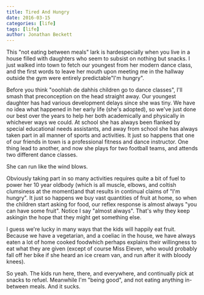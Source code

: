 ```yaml
---
title: Tired And Hungry
date: 2016-03-15
categories: [life]
tags: [life]
author: Jonathan Beckett
---
```


This "not eating between meals" lark is hardespecially when you live in a house filled with daughters who seem to subsist on nothing but snacks. I just walked into town to fetch our youngest from her modern dance class, and the first words to leave her mouth upon meeting me in the hallway outside the gym were entirely predictable"I'm hungry".

Before you think "ooohlah de dahhis children go to dance classes", I'll smash that preconception on the head straight away. Our youngest daughter has had various development delays since she was tiny. We have no idea what happened in her early life (she's adopted), so we've just done our best over the years to help her both academically and physically in whichever ways we could. At school she has always been flanked by special educational needs assistants, and away from school she has always taken part in all manner of sports and activities. It just so happens that one of our friends in town is a professional fitness and dance instructor. One thing lead to another, and now she plays for two football teams, and attends two different dance classes.

She can run like the wind blows.

Obviously taking part in so many activities requires quite a bit of fuel to power her 10 year oldbody (which is all muscle, elbows, and coltish clumsiness at the moment)and that results in continual claims of "I'm hungry". It just so happens we buy vast quantities of fruit at home, so when the children start asking for food, our reflex response is almost always "you can have some fruit". Notice I say "almost always". That's why they keep askingin the hope that they might get something else.

I guess we're lucky in many ways that the kids will happily eat fruit. Because we have a vegetarian, and a coeliac in the house, we have always eaten a lot of home cooked foodwhich perhaps explains their willingness to eat what they are given (except of course Miss Eleven, who would probably fall off her bike if she heard an ice cream van, and run after it with bloody knees).

So yeah. The kids run here, there, and everywhere, and continually pick at snacks to refuel. Meanwhile I'm "being good", and not eating anything in-between meals. And it sucks.